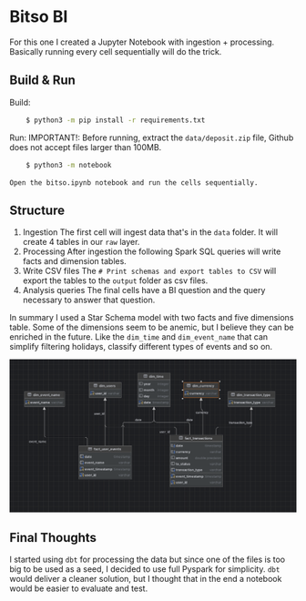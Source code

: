 Bitso BI
============

For this one I created a Jupyter Notebook with ingestion + processing. Basically running every cell sequentially will do the trick.
 
Build & Run
------------
Build: 
~~~bash
    $ python3 -m pip install -r requirements.txt
~~~

Run:
    IMPORTANT!: Before running, extract the `data/deposit.zip` file, Github does not accept files larger than 100MB.
~~~bash
    $ python3 -m notebook 
~~~

    Open the bitso.ipynb notebook and run the cells sequentially.


Structure
------------
1. Ingestion
    The first cell will ingest data that's in the `data` folder. It will create 4 tables in our `raw` layer.
2. Processing 
    After ingestion the following Spark SQL queries will write facts and dimension tables.
3. Write CSV files
    The `# Print schemas and export tables to CSV` will export the tables to the `output` folder as csv files. 
4. Analysis queries
    The final cells have a BI question and the query necessary to answer that question.

In summary I used a Star Schema model with two facts and five dimensions table. Some of the dimensions seem to be anemic, but I believe they can be enriched in the future. Like the `dim_time` and `dim_event_name`
that can simplify filtering holidays, classify different types of events and so on. 

![Schema](images/erd.png)

Final Thoughts
------------
I started using `dbt` for processing the data but since one of the files is too big to be used as a seed, I decided to use full Pyspark for simplicity. `dbt` would deliver a cleaner solution, but I thought
that in the end a notebook would be easier to evaluate and test.
